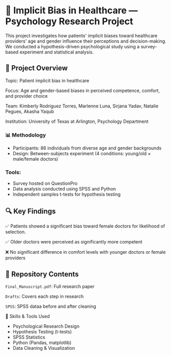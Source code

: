 # 🧠 Implicit Bias in Healthcare — Psychology Research Project
This project investigates how patients' implicit biases toward healthcare providers' age and gender influence their perceptions and decision-making. We conducted a hypothesis-driven psychological study using a survey-based experiment and statistical analysis.

## 📌 Project Overview
Topic: Patient implicit bias in healthcare

Focus: Age and gender-based biases in perceived competence, comfort, and provider choice

Team: Kimberly Rodriguez Torres, Marlenne Luna, Sirjana Yadav, Natalie Pegues, Akasha Yaqub

Institution: University of Texas at Arlington, Psychology Department

### 📊 Methodology
- Participants: 86 individuals from diverse age and gender backgrounds
- Design: Between-subjects experiment (4 conditions: young/old × male/female doctors)

### Tools:

* Survey hosted on QuestionPro
* Data analysis conducted using SPSS and Python
* Independent samples t-tests for hypothesis testing

## 🔍 Key Findings

✅ Patients showed a significant bias toward female doctors for likelihood of selection.

✅ Older doctors were perceived as significantly more competent

❌ No significant difference in comfort levels with younger doctors or female providers



## 📁 Repository Contents

``Final_Manuscript.pdf``: Full research paper

``Drafts``: Covers each step in research

``SPSS``: SPSS dataa before and after cleaning


🧪 Skills & Tools Used
* Psychological Research Design
* Hypothesis Testing (t-tests)
* SPSS Statistics
* Python (Pandas, matplotlib)
* Data Cleaning & Visualization
